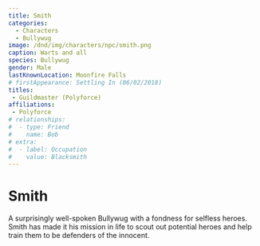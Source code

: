 ```yaml
---
title: Smith
categories:
  - Characters
  - Bullywug
image: /dnd/img/characters/npc/smith.png
caption: Warts and all
species: Bullywug
gender: Male
lastKnownLocation: Moonfire Falls
# firstAppearance: Settling In (06/02/2018)
titles:
 - Guildmaster (Polyforce)
affiliations:
 - Polyforce
# relationships:
#  - type: Friend
#    name: Bob
# extra:
#  - label: Occupation
#    value: Blacksmith
---
```


# Smith

A surprisingly well-spoken Bullywug with a fondness for selfless heroes. Smith has made it his mission in life to scout out potential heroes and help train them to be defenders of the innocent.